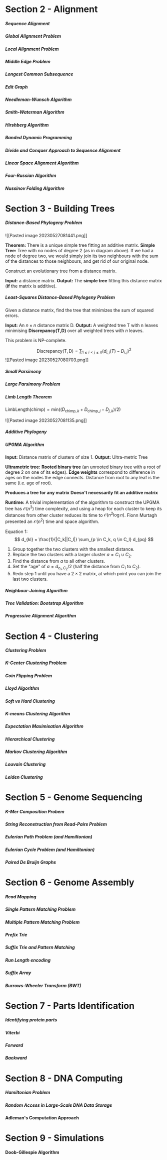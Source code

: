 


# Section 2 - Alignment
##### Sequence Alignment
##### Global Alignment Problem
##### Local Alignment Problem
##### Middle Edge Problem

##### Longest Common Subsequence
##### Edit Graph
##### Needleman-Wunsch Algorithm
##### Smith-Waterman Algorithm
##### Hirshberg Algorithm
##### Banded Dynamic Programming
##### Divide and Conquer Approach to Sequence Alignment
##### Linear Space Alignment Algorithm
##### Four-Russian Algorithm
##### Nussinov Folding Algorithm

# Section 3 - Building Trees

##### Distance-Based Phylogeny Problem

![[Pasted image 20230527081441.png]]

**Theorem:** There is a unique simple tree fitting an additive matrix.
**Simple Tree:** Tree with no nodes of degree 2 (as in diagram above). If we had a node of degree two, we would simply join its two neighbours with the sum of the distances to those neighbours, and get rid of our original node.

Construct an evolutionary tree from a distance matrix.

**Input:** a distance matrix.
**Output:** The **simple tree** fitting this distance matrix (**if** the matrix is additive).



##### Least-Squares Distance-Based Phylogeny Problem

Given a distance matrix, find the tree that minimizes the sum of squared errors.

**Input:** An $n \times n$ distance matrix D.
**Output:** A weighted tree T with n leaves minimising **Discrepancy(T,D)** over all weighted trees with $n$ leaves.

This problem is NP-complete.

$$
\mathrm{Discrepancy(T,D)}= \sum_{1 \leq i< j \leq n}(d_{i,j}(T) - D_{i,j})^2
$$
![[Pasted image 20230527080703.png]]

##### Small Parsimony
##### Large Parsimony Problem

##### Limb Length Theorem

$\mathrm{LimbLength(chimp)} = \mathrm{min}((D_{\mathrm{chimp},k} + D_{\mathrm{chimp},j} - D_{j,k}) / 2)$

![[Pasted image 20230527081135.png]]


##### Additive Phylogeny



##### UPGMA Algorithm


**Input:** Distance matrix of clusters of size 1.
**Output:** Ultra-metric Tree

**Ultrametric tree:** **Rooted binary tree** (an unrooted binary tree with a root of degree 2 on one of its edges). **Edge weights** correspond to difference in ages on the nodes the edge connects. Distance from root to any leaf is the same (i.e. age of root).

**Produces a tree for any matrix**
**Doesn't necessarily fit an additive matrix**

**Runtime:** A trivial implementation of the algorithm to construct the UPGMA tree has $\mathcal{O}(n^3)$ time complexity, and using a heap for each cluster to keep its distances from other cluster reduces its time to $\mathcal{O}(n^2 \log n)$. Fionn Murtagh presented an $\mathcal{O}(n^2)$ time and space algorithm.

Equation 1: $$
d_{kl} = \frac{1}{|C_k||C_l|} \sum_{p \in C_k, q \in C_l} d_{pq}
$$

1. Group together the two clusters with the smallest distance.
2. Replace the two clusters with a larger cluster $a = C_1 \cup  C_2$.
3. Find the distance from $a$ to all other clusters.
4. Set the "age" of $a = d_{c_1,C_2} / 2$ (half the distance from $C_1$ to $C_2$).
5. Redo step 1 until you have a $2 \times2$ matrix, at which point you can join the last two clusters.


##### Neighbour-Joining Algorithm



##### Tree Validation: Bootstrap Algorithm
##### Progressive Alignment Algorithm

# Section 4 - Clustering

##### Clustering Problem
##### K-Center Clustering Problem
##### Coin Flipping Problem


##### Lloyd Algorithm
##### Soft vs Hard Clustering
##### K-means Clustering Algorithm
##### Expectation Maximisation Algorithm
##### Hierarchical Clustering
##### Markov Clustering Algorithm
##### Louvain Clustering
##### Leiden Clustering

# Section 5 - Genome Sequencing

##### K-Mer Composition Probem
##### String Reconstruction from Read-Pairs Problem
##### Eulerian Path Problem (and Hamiltonian)
##### Eulerian Cycle Problem (and Hamiltonian)

##### Paired De Bruijn Graphs

# Section 6 - Genome Assembly

##### Read Mapping
##### Single Pattern Matching Problem
##### Multiple Pattern Matching Problem

##### Prefix Trie
##### Suffix Trie and Pattern Matching
##### Run Length encoding
##### Suffix Array
##### Burrows-Wheeler Transform (BWT)

# Section 7 - Parts Identification
##### Identifying protein parts


##### Viterbi
##### Forward
##### Backward

# Section 8 - DNA Computing

##### Hamiltonian Problem
##### Random Access in Large-Scale DNA Data Storage

#### Adleman's Computation Approach



# Section 9 - Simulations


#### Doob-Gillespie Algorithm
